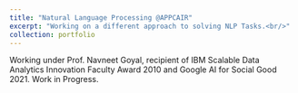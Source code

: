 ```yaml
---
title: "Natural Language Processing @APPCAIR"
excerpt: "Working on a different approach to solving NLP Tasks.<br/>"
collection: portfolio
---
```


Working under Prof. Navneet Goyal, recipient of IBM Scalable Data Analytics Innovation Faculty Award 2010 and Google AI for Social Good 2021.
Work in Progress.

